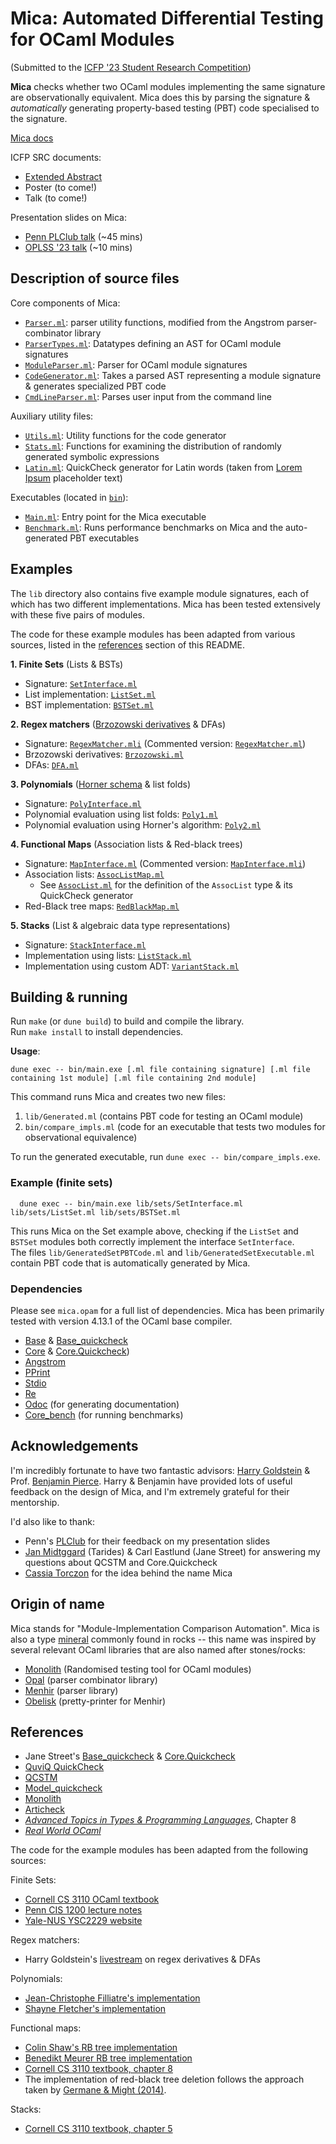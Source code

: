 # Mica: Automated Differential Testing for OCaml Modules 

(Submitted to the [ICFP '23 Student Research Competition](https://icfp23.sigplan.org/track/icfp-2023-student-research-competition))

**Mica** checks whether two OCaml modules implementing the same signature are observationally 
equivalent. Mica does this by parsing the signature & *automatically* generating 
property-based testing (PBT) code specialised to the signature.

[Mica docs](https://ngernest.github.io/mica/mica/index.html) 

ICFP SRC documents:              
- [Extended Abstract](./talks/icfp_src_abstract.pdf) 
- Poster (to come!)
- Talk (to come!)

Presentation slides on Mica:                 
- [Penn PLClub talk](./talks/mica_plclub_talk.pdf) (~45 mins) 
- [OPLSS '23 talk](./talks/mica_oplss_slides.pdf) (~10 mins)
        
## Description of source files 
Core components of Mica:
- [`Parser.ml`](./lib/Parser.ml): parser utility functions, modified from the Angstrom parser-combinator library
- [`ParserTypes.ml`](./lib/ParserTypes.ml): Datatypes defining an AST for OCaml module signatures
- [`ModuleParser.ml`](./lib/ModuleParser.ml): Parser for OCaml module signatures
- [`CodeGenerator.ml`](./lib/CodeGenerator.ml): Takes a parsed AST representing a module signature & generates specialized PBT code 
- [`CmdLineParser.ml`](./lib/CmdLineParser.ml): Parses user input from the command line

Auxiliary utility files:
- [`Utils.ml`](./lib/Utils.ml): Utility functions for the code generator
- [`Stats.ml`](./lib/Stats.ml): Functions for examining the distribution of randomly generated symbolic expressions
- [`Latin.ml`](./lib/Latin.ml): QuickCheck generator for Latin words (taken from [Lorem Ipsum](https://en.wikipedia.org/wiki/Lorem_ipsum) placeholder text)

Executables (located in [`bin`](./bin)):
- [`Main.ml`](./bin/main.ml): Entry point for the Mica executable
- [`Benchmark.ml`](./bin/benchmark.ml): Runs performance benchmarks on Mica and the auto-generated PBT executables

## Examples 
The `lib` directory also contains five example module signatures, 
each of which has two different implementations. Mica has been tested
extensively with these five pairs of modules. 

The code for these example modules has been adapted from various sources, 
listed in the [references](#references) section of this README.

**1. Finite Sets** (Lists & BSTs)
  - Signature: [`SetInterface.ml`](./lib/sets/SetInterface.ml)
  - List implementation: [`ListSet.ml`](./lib/sets/ListSet.ml)
  - BST implementation: [`BSTSet.ml`](./lib/sets/BSTSet.ml)

**2. Regex matchers** ([Brzozowski derivatives](https://en.wikipedia.org/wiki/Lorem_ipsum) & DFAs)
  - Signature: [`RegexMatcher.mli`](./lib/regexes/RegexMatcher.mli) (Commented version: [`RegexMatcher.ml`](./lib/regexes/RegexMatcher.ml))
  - Brzozowski derivatives: [`Brzozowski.ml`](./lib/regexes/Brzozowski.ml)
  - DFAs: [`DFA.ml`](./lib/regexes/DFA.ml)

**3. Polynomials** ([Horner schema](https://en.wikipedia.org/wiki/Horner%27s_method) & list folds)
  - Signature: [`PolyInterface.ml`](./lib/polynomials/PolyInterface.ml)
  - Polynomial evaluation using list folds: [`Poly1.ml`](./lib/polynomials/Poly1.ml) 
  - Polynomial evaluation using Horner's algorithm: [`Poly2.ml`]((./lib/polynomials/Poly2.ml))

**4. Functional Maps** (Association lists & Red-black trees)
  - Signature: [`MapInterface.ml`](./lib/maps/MapInterface.ml) (Commented version: [`MapInterface.mli`](./lib/maps/MapInterface.mli))
  - Association lists: [`AssocListMap.ml`](./lib/maps/AssocListMap.ml)
    - See [`AssocList.ml`](./lib/maps/AssocList.ml) for the definition of the `AssocList` type & its QuickCheck generator
  - Red-Black tree maps: [`RedBlackMap.ml`](./lib/maps/RedBlackMap.ml)

**5. Stacks** (List & algebraic data type representations)
  - Signature: [`StackInterface.ml`](./lib/stacks/StackInterface.ml)
  - Implementation using lists: [`ListStack.ml`](./lib/stacks/ListStack.ml)
  - Implementation using custom ADT: [`VariantStack.ml`](./lib/stacks/VariantStack.ml)

## Building & running
Run `make` (or `dune build`) to build and compile the library.         
Run `make install` to install dependencies. 

**Usage**:       
```
dune exec -- bin/main.exe [.ml file containing signature] [.ml file containing 1st module] [.ml file containing 2nd module]
```
This command runs Mica and creates two new files:
1. `lib/Generated.ml` (contains PBT code for testing an OCaml module)
2. `bin/compare_impls.ml` (code for an executable that tests two modules for observational equivalence)

To run the generated executable, run `dune exec -- bin/compare_impls.exe`. 

### Example (finite sets)
```
  dune exec -- bin/main.exe lib/sets/SetInterface.ml lib/sets/ListSet.ml lib/sets/BSTSet.ml
```
This runs Mica on the Set example above, checking if the `ListSet` and `BSTSet` modules 
both correctly implement the interface `SetInterface`.       
The files `lib/GeneratedSetPBTCode.ml` and `lib/GeneratedSetExecutable.ml` contain PBT code that is 
automatically generated by Mica. 

### Dependencies
Please see `mica.opam` for a full list of dependencies. 
Mica has been primarily tested with version 4.13.1 of the OCaml base compiler. 
- [Base](https://github.com/janestreet/base) & [Base_quickcheck](https://github.com/janestreet/base_quickcheck)
- [Core](https://github.com/janestreet/core) & [Core.Quickcheck](https://blog.janestreet.com/quickcheck-for-core/))
- [Angstrom](https://github.com/inhabitedtype/angstrom)
- [PPrint](https://github.com/fpottier/pprint)
- [Stdio](https://github.com/janestreet/stdio)
- [Re](https://github.com/ocaml/ocaml-re)
- [Odoc](https://github.com/ocaml/ocaml-re) (for generating documentation)
- [Core_bench](https://github.com/janestreet/core_bench) (for running benchmarks)

## Acknowledgements
I'm incredibly fortunate to have two fantastic advisors: [Harry Goldstein](https://harrisongoldste.in) & Prof. [Benjamin Pierce](https://www.cis.upenn.edu/~bcpierce/). Harry & Benjamin have 
provided lots of useful feedback on the design of Mica, and I'm extremely grateful for 
their mentorship. 

I'd also like to thank:
- Penn's [PLClub](https://www.cis.upenn.edu/~plclub/) for their feedback on my presentation slides
- [Jan Midtggard](http://janmidtgaard.dk) (Tarides) & Carl Eastlund (Jane Street) for answering 
my questions about QCSTM and Core.Quickcheck
- [Cassia Torczon](https://cassiatorczon.github.io) for the idea behind the name Mica


## Origin of name
Mica stands for "Module-Implementation Comparison Automation". Mica is also a type
[mineral](https://en.wikipedia.org/wiki/Mica) commonly found in rocks -- this name was inspired 
by several relevant OCaml libraries that are also named after stones/rocks:         
- [Monolith](https://gitlab.inria.fr/fpottier/monolith) (Randomised testing tool for OCaml modules)
- [Opal](https://github.com/pyrocat101/opal) (parser combinator library)
- [Menhir](http://gallium.inria.fr/~fpottier/menhir/) (parser library)
- [Obelisk](https://github.com/Lelio-Brun/Obelisk) (pretty-printer for Menhir)

## References
- Jane Street's [Base_quickcheck](https://opensource.janestreet.com/base_quickcheck/) & [Core.Quickcheck](https://blog.janestreet.com/quickcheck-for-core/)
- [QuviQ QuickCheck](https://dl.acm.org/doi/10.1145/1159789.1159792)
- [QCSTM](https://github.com/jmid/qcstm)   
- [Model_quickcheck](https://github.com/suttonshire/model_quickcheck)
- [Monolith](https://gitlab.inria.fr/fpottier/monolith)
- [Articheck](http://www.lix.polytechnique.fr/Labo/Gabriel.Scherer/doc/articheck-long.pdf)
- [*Advanced Topics in Types & Programming Languages*](https://www.cis.upenn.edu/~bcpierce/attapl/), Chapter 8
- [*Real World OCaml*](https://dev.realworldocaml.org/index.html)

The code for the example modules has been adapted from the following sources:

Finite Sets:
- [Cornell CS 3110 OCaml textbook](https://cs3110.github.io/textbook/chapters/ds/hash_tables.html#maps-as-hash-tables)
- [Penn CIS 1200 lecture notes](https://www.seas.upenn.edu/~cis120/23su/files/120notes.pdf#page=3)
- [Yale-NUS YSC2229 website](https://ilyasergey.net/YSC2229/week-11-bst.html)         

Regex matchers:
- Harry Goldstein's [livestream](https://www.youtube.com/watch?v=QaMU0wMMczU&t=2199s) on regex derivatives & DFAs

Polynomials:
- [Jean-Christophe Filliatre's implementation](https://www.lri.fr/~filliatr/ftp/ocaml/ds/poly.ml.html)
- [Shayne Fletcher's implementation](https://blog.shaynefletcher.org/2017/03/polynomials-over-rings.html)

Functional maps:  
- [Colin Shaw's RB tree implementation](https://github.com/CompScienceClub/ocaml-red-black-trees)
- [Benedikt Meurer RB tree implementation](https://github.com/bmeurer/ocaml-rbtrees/blob/master/src/rbset.ml)
- [Cornell CS 3110 textbook, chapter 8](https://cs3110.github.io/textbook/chapters/ds/rb.html#id1)            
- The implementation of red-black tree deletion follows the approach taken by 
[Germane & Might (2014)](https://matt.might.net/papers/germane2014deletion.pdf).

Stacks:
- [Cornell CS 3110 textbook, chapter 5](https://cs3110.github.io/textbook/chapters/modules/functional_data_structures.html#stacks)
